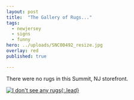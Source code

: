 ```yaml
---
layout: post
title:  "The Gallery of Rugs..."
tags:
  - newjersey
  - signs
  - funny
hero: ../uploads/SNC00492_resize.jpg
overlay: red
published: true

---
```


There were no rugs in this Summit, NJ storefront.

[![I don't see any rugs](../uploads/SNC00492_resize.jpg){:.lead}](../uploads/SNC00492.jpg)